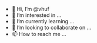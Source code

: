 - 👋 Hi, I’m @vhuf
- 👀 I’m interested in ...
- 🌱 I’m currently learning ...
- 💞️ I’m looking to collaborate on ...
- 📫 How to reach me ...

<!---
vhuf/vhuf is a ✨ special ✨ repository because its `README.md` (this file) appears on your GitHub profile.
You can click the Preview link to take a look at your changes.
--->
